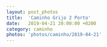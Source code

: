 ```yaml
---
layout: post_photos
title:  'Caminho Grijo 2 Porto'
date:   2019-04-21 20:00:00 +0200
category: caminho
photos: 'photos/caminho/2019-04-21'
---
```



